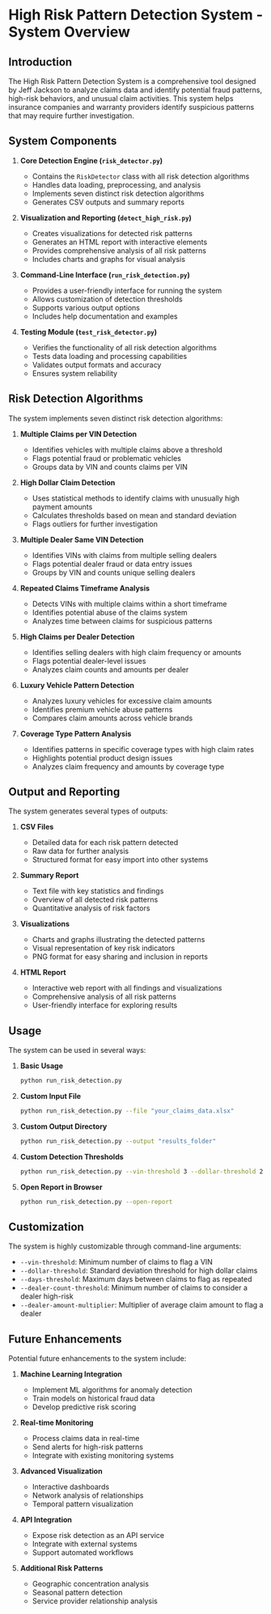 # High Risk Pattern Detection System - System Overview

## Introduction

The High Risk Pattern Detection System is a comprehensive tool designed by Jeff Jackson to analyze claims data and identify potential fraud patterns, high-risk behaviors, and unusual claim activities. This system helps insurance companies and warranty providers identify suspicious patterns that may require further investigation.

## System Components

1. **Core Detection Engine (`risk_detector.py`)**
   - Contains the `RiskDetector` class with all risk detection algorithms
   - Handles data loading, preprocessing, and analysis
   - Implements seven distinct risk detection algorithms
   - Generates CSV outputs and summary reports

2. **Visualization and Reporting (`detect_high_risk.py`)**
   - Creates visualizations for detected risk patterns
   - Generates an HTML report with interactive elements
   - Provides comprehensive analysis of all risk patterns
   - Includes charts and graphs for visual analysis

3. **Command-Line Interface (`run_risk_detection.py`)**
   - Provides a user-friendly interface for running the system
   - Allows customization of detection thresholds
   - Supports various output options
   - Includes help documentation and examples

4. **Testing Module (`test_risk_detector.py`)**
   - Verifies the functionality of all risk detection algorithms
   - Tests data loading and processing capabilities
   - Validates output formats and accuracy
   - Ensures system reliability

## Risk Detection Algorithms

The system implements seven distinct risk detection algorithms:

1. **Multiple Claims per VIN Detection**
   - Identifies vehicles with multiple claims above a threshold
   - Flags potential fraud or problematic vehicles
   - Groups data by VIN and counts claims per VIN

2. **High Dollar Claim Detection**
   - Uses statistical methods to identify claims with unusually high payment amounts
   - Calculates thresholds based on mean and standard deviation
   - Flags outliers for further investigation

3. **Multiple Dealer Same VIN Detection**
   - Identifies VINs with claims from multiple selling dealers
   - Flags potential dealer fraud or data entry issues
   - Groups by VIN and counts unique selling dealers

4. **Repeated Claims Timeframe Analysis**
   - Detects VINs with multiple claims within a short timeframe
   - Identifies potential abuse of the claims system
   - Analyzes time between claims for suspicious patterns

5. **High Claims per Dealer Detection**
   - Identifies selling dealers with high claim frequency or amounts
   - Flags potential dealer-level issues
   - Analyzes claim counts and amounts per dealer

6. **Luxury Vehicle Pattern Detection**
   - Analyzes luxury vehicles for excessive claim amounts
   - Identifies premium vehicle abuse patterns
   - Compares claim amounts across vehicle brands

7. **Coverage Type Pattern Analysis**
   - Identifies patterns in specific coverage types with high claim rates
   - Highlights potential product design issues
   - Analyzes claim frequency and amounts by coverage type

## Output and Reporting

The system generates several types of outputs:

1. **CSV Files**
   - Detailed data for each risk pattern detected
   - Raw data for further analysis
   - Structured format for easy import into other systems

2. **Summary Report**
   - Text file with key statistics and findings
   - Overview of all detected risk patterns
   - Quantitative analysis of risk factors

3. **Visualizations**
   - Charts and graphs illustrating the detected patterns
   - Visual representation of key risk indicators
   - PNG format for easy sharing and inclusion in reports

4. **HTML Report**
   - Interactive web report with all findings and visualizations
   - Comprehensive analysis of all risk patterns
   - User-friendly interface for exploring results

## Usage

The system can be used in several ways:

1. **Basic Usage**
   ```bash
   python run_risk_detection.py
   ```

2. **Custom Input File**
   ```bash
   python run_risk_detection.py --file "your_claims_data.xlsx"
   ```

3. **Custom Output Directory**
   ```bash
   python run_risk_detection.py --output "results_folder"
   ```

4. **Custom Detection Thresholds**
   ```bash
   python run_risk_detection.py --vin-threshold 3 --dollar-threshold 2.5 --days-threshold 15
   ```

5. **Open Report in Browser**
   ```bash
   python run_risk_detection.py --open-report
   ```

## Customization

The system is highly customizable through command-line arguments:

- `--vin-threshold`: Minimum number of claims to flag a VIN
- `--dollar-threshold`: Standard deviation threshold for high dollar claims
- `--days-threshold`: Maximum days between claims to flag as repeated
- `--dealer-count-threshold`: Minimum number of claims to consider a dealer high-risk
- `--dealer-amount-multiplier`: Multiplier of average claim amount to flag a dealer

## Future Enhancements

Potential future enhancements to the system include:

1. **Machine Learning Integration**
   - Implement ML algorithms for anomaly detection
   - Train models on historical fraud data
   - Develop predictive risk scoring

2. **Real-time Monitoring**
   - Process claims data in real-time
   - Send alerts for high-risk patterns
   - Integrate with existing monitoring systems

3. **Advanced Visualization**
   - Interactive dashboards
   - Network analysis of relationships
   - Temporal pattern visualization

4. **API Integration**
   - Expose risk detection as an API service
   - Integrate with external systems
   - Support automated workflows

5. **Additional Risk Patterns**
   - Geographic concentration analysis
   - Seasonal pattern detection
   - Service provider relationship analysis
